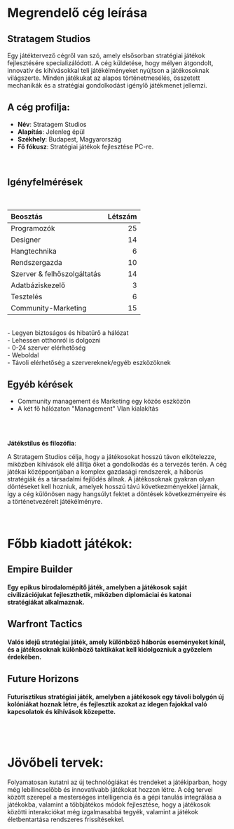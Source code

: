 
# Megrendelő cég leírása
## Stratagem Studios

Egy játéktervező cégről van szó, amely elsősorban stratégiai játékok fejlesztésére specializálódott. A cég küldetése, hogy mélyen átgondolt, innovatív és kihívásokkal teli játékélményeket nyújtson a játékosoknak világszerte. Minden játékukat az alapos történetmesélés, összetett mechanikák és a stratégiai gondolkodást igénylő játékmenet jellemzi.

## A cég profilja:
- **Név**: Stratagem Studios <br>
- **Alapítás**: Jelenleg épül <br>
- **Székhely**: Budapest, Magyarország <br>
- **Fő fókusz**: Stratégiai játékok fejlesztése PC-re. <br>

<br>

## Igényfelmérések

<br>

| **Beosztás** | **Létszám** |
| :--- | ---: |
|Programozók|25|
|Designer|14|
|Hangtechnika|6|
|Rendszergazda|10|
|Szerver & felhőszolgáltatás|14|
|Adatbáziskezelő|3|
|Tesztelés|6|
|Community-Marketing|15|

<br>
- Legyen biztoságos és hibatürő a hálózat <br>
- Lehessen otthonról is dolgozni <br>
- 0-24 szerver elérhetőség <br>
- Weboldal <br>
- Távoli elérhetőség a szervereknek/egyéb eszközöknek <br>



## Egyéb kérések
- Community management és Marketing egy közös eszközön
- A két fő hálózaton "Management" Vlan kialakítás

<br>
<br>

**Játékstílus és filozófia**: <br>

A Stratagem Studios célja, hogy a játékosokat hosszú távon elkötelezze, miközben kihívások elé állítja őket a gondolkodás és a tervezés terén. A cég játékai középpontjában a komplex gazdasági rendszerek, a háborús stratégiák és a társadalmi fejlődés állnak. A játékosoknak gyakran olyan döntéseket kell hozniuk, amelyek hosszú távú következményekkel járnak, így a cég különösen nagy hangsúlyt fektet a döntések következményeire és a történetvezérelt játékélményre.

<br>

# Főbb kiadott játékok:
## Empire Builder
#### Egy epikus birodalomépítő játék, amelyben a játékosok saját civilizációjukat fejleszthetik, miközben diplomáciai és katonai stratégiákat alkalmaznak.
## Warfront Tactics
#### Valós idejű stratégiai játék, amely különböző háborús eseményeket kínál, és a játékosoknak különböző taktikákat kell kidolgozniuk a győzelem érdekében.
## Future Horizons
#### Futurisztikus stratégiai játék, amelyben a játékosok egy távoli bolygón új kolóniákat hoznak létre, és fejlesztik azokat az idegen fajokkal való kapcsolatok és kihívások közepette.

<br>
<br>


# Jövőbeli tervek:
Folyamatosan kutatni az új technológiákat és trendeket a játékiparban, hogy még lebilincselőbb és innovatívabb játékokat hozzon létre. A cég tervei között szerepel a mesterséges intelligencia és a gépi tanulás integrálása a játékokba, valamint a többjátékos módok fejlesztése, hogy a játékosok közötti interakciókat még izgalmasabbá tegyék, valamint a játékok életbentartása rendszeres frissítésekkel.

